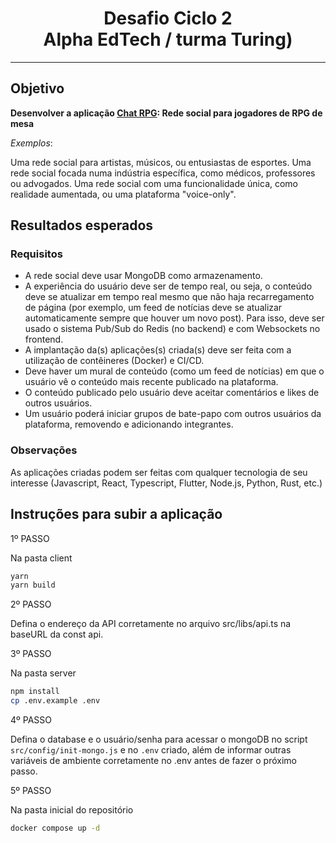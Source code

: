 # <center> Desafio Ciclo 2  <center> Alpha EdTech / turma Turing)

---

## Objetivo

**Desenvolver a aplicação <u>Chat RPG</u>: Rede social para jogadores de RPG de mesa**

_Exemplos_:

Uma rede social para artistas, músicos, ou entusiastas de esportes.
Uma rede social focada numa indústria específica, como médicos, professores ou advogados.
Uma rede social com uma funcionalidade única, como realidade aumentada, ou uma plataforma "voice-only".

## Resultados esperados

### Requisitos

- A rede social deve usar MongoDB como armazenamento.
- A experiência do usuário deve ser de tempo real, ou seja, o conteúdo deve se atualizar em tempo real mesmo que não haja recarregamento de página (por exemplo, um feed de notícias deve se atualizar automaticamente sempre que houver um novo post). Para isso, deve ser usado o sistema Pub/Sub do Redis (no backend) e com Websockets no frontend.
- A implantação da(s) aplicações(s) criada(s) deve ser feita com a utilização de contêineres (Docker) e CI/CD.
- Deve haver um mural de conteúdo (como um feed de notícias) em que o usuário vê o conteúdo mais recente publicado na plataforma.
- O conteúdo publicado pelo usuário deve aceitar comentários e likes de outros usuários.
- Um usuário poderá iniciar grupos de bate-papo com outros usuários da plataforma, removendo e adicionando integrantes.

### Observações

As aplicações criadas podem ser feitas com qualquer tecnologia de seu interesse (Javascript, React, Typescript, Flutter, Node.js, Python, Rust, etc.)

## Instruções para subir a aplicação

1º PASSO

Na pasta client

```bash
yarn
yarn build
```

2º PASSO

Defina o endereço da API corretamente no arquivo src/libs/api.ts na baseURL da const api.

3º PASSO

Na pasta server

```bash
npm install
cp .env.example .env
```

4º PASSO

Defina o database e o usuário/senha para acessar o mongoDB no script `src/config/init-mongo.js` e no `.env` criado, além de informar outras variáveis de ambiente corretamente no .env antes de fazer o próximo passo.

5º PASSO

Na pasta inicial do repositório

```bash
docker compose up -d
```
